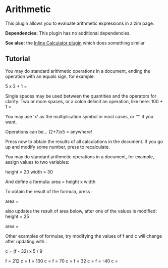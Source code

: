 # Arithmetic
This plugin allows you to evaluate arithmetic expressions in a zim page.

**Dependencies:** This plugin has no additional dependencies.

**See also:** the [Inline Calculator plugin](./Inline_Calculator.markdown) which does something similar

Tutorial
--------
You may do standard arithmetic operations in a document,
ending the operation with an equals sign, for example:

 5 x 3 + 1 =

Single spaces may be used between the quantities and the
operators for clarity.  Two or more spaces, or a colon
delimit an operation, like here: 100 + 1 =

You may use 'x' as the multiplication symbol in most
cases, or '*' if you want.

Operations can be...   (2+7)x5 =   anywhere!

Press <F5> now to obtain the results of all calculations
in the document.  If you go up and modify some number,
press <F5> to recalculate.

You may do standard arithmetic operations in a document,
for example, assign values to two variables:

 height = 20       width = 30

And define a formula:   area = height x width

To obtain the result of the formula, press <F5>:

 area = 

<F5> also updates the result of area below,
after one of the values is modified: height = 25

 area = 

Other examples of formulas, try modifying the values of f
and c will change after updating with <F5>:

c = (f - 32) x 5 / 9

f = 212     c =
f = 100     c =
f = 70      c =
f = 32      c =
f = -40     c =

